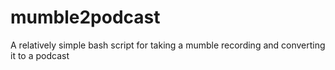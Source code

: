 # mumble2podcast
A relatively simple bash script for taking a mumble recording and converting it to a podcast
